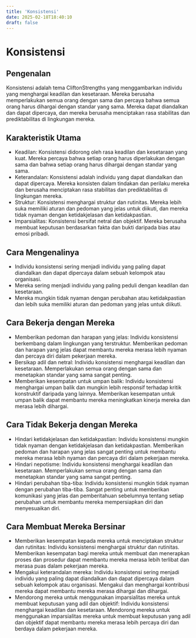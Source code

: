 ```yaml
---
title: 'Konsistensi'
date: 2025-02-18T18:40:10
draft: false
---
```


# Konsistensi

## Pengenalan

Konsistensi adalah tema CliftonStrengths yang menggambarkan individu yang menghargai keadilan dan kesetaraan. Mereka berusaha memperlakukan semua orang dengan sama dan percaya bahwa semua orang harus dihargai dengan standar yang sama. Mereka dapat diandalkan dan dapat dipercaya, dan mereka berusaha menciptakan rasa stabilitas dan prediktabilitas di lingkungan mereka.

## Karakteristik Utama

- Keadilan: Konsistensi didorong oleh rasa keadilan dan kesetaraan yang kuat. Mereka percaya bahwa setiap orang harus diperlakukan dengan sama dan bahwa setiap orang harus dihargai dengan standar yang sama.
- Keterandalan: Konsistensi adalah individu yang dapat diandalkan dan dapat dipercaya. Mereka konsisten dalam tindakan dan perilaku mereka dan berusaha menciptakan rasa stabilitas dan prediktabilitas di lingkungan mereka.
- Struktur: Konsistensi menghargai struktur dan rutinitas. Mereka lebih suka memiliki aturan dan pedoman yang jelas untuk diikuti, dan mereka tidak nyaman dengan ketidakjelasan dan ketidakpastian.
- Imparsialitas: Konsistensi bersifat netral dan objektif. Mereka berusaha membuat keputusan berdasarkan fakta dan bukti daripada bias atau emosi pribadi.

## Cara Mengenalinya

- Individu konsistensi sering menjadi individu yang paling dapat diandalkan dan dapat dipercaya dalam sebuah kelompok atau organisasi.
- Mereka sering menjadi individu yang paling peduli dengan keadilan dan kesetaraan.
- Mereka mungkin tidak nyaman dengan perubahan atau ketidakpastian dan lebih suka memiliki aturan dan pedoman yang jelas untuk diikuti.

## Cara Bekerja dengan Mereka

- Memberikan pedoman dan harapan yang jelas: Individu konsistensi berkembang dalam lingkungan yang terstruktur. Memberikan pedoman dan harapan yang jelas dapat membantu mereka merasa lebih nyaman dan percaya diri dalam pekerjaan mereka.
- Bersikap adil dan netral: Individu konsistensi menghargai keadilan dan kesetaraan. Memperlakukan semua orang dengan sama dan menetapkan standar yang sama sangat penting.
- Memberikan kesempatan untuk umpan balik: Individu konsistensi menghargai umpan balik dan mungkin lebih responsif terhadap kritik konstruktif daripada yang lainnya. Memberikan kesempatan untuk umpan balik dapat membantu mereka meningkatkan kinerja mereka dan merasa lebih dihargai.

## Cara Tidak Bekerja dengan Mereka

- Hindari ketidakjelasan dan ketidakpastian: Individu konsistensi mungkin tidak nyaman dengan ketidakjelasan dan ketidakpastian. Memberikan pedoman dan harapan yang jelas sangat penting untuk membantu mereka merasa lebih nyaman dan percaya diri dalam pekerjaan mereka.
- Hindari nepotisme: Individu konsistensi menghargai keadilan dan kesetaraan. Memperlakukan semua orang dengan sama dan menetapkan standar yang sama sangat penting.
- Hindari perubahan tiba-tiba: Individu konsistensi mungkin tidak nyaman dengan perubahan tiba-tiba. Sangat penting untuk memberikan komunikasi yang jelas dan pemberitahuan sebelumnya tentang setiap perubahan untuk membantu mereka mempersiapkan diri dan menyesuaikan diri.

## Cara Membuat Mereka Bersinar

- Memberikan kesempatan kepada mereka untuk menciptakan struktur dan rutinitas: Individu konsistensi menghargai struktur dan rutinitas. Memberikan kesempatan bagi mereka untuk membuat dan menerapkan proses dan prosedur dapat membantu mereka merasa lebih terlibat dan merasa puas dalam pekerjaan mereka.
- Mengakui keterandalan mereka: Individu konsistensi sering menjadi individu yang paling dapat diandalkan dan dapat dipercaya dalam sebuah kelompok atau organisasi. Mengakui dan menghargai kontribusi mereka dapat membantu mereka merasa dihargai dan dihargai.
- Mendorong mereka untuk menggunakan imparsialitas mereka untuk membuat keputusan yang adil dan objektif: Individu konsistensi menghargai keadilan dan kesetaraan. Mendorong mereka untuk menggunakan imparsialitas mereka untuk membuat keputusan yang adil dan objektif dapat membantu mereka merasa lebih percaya diri dan berdaya dalam pekerjaan mereka.
